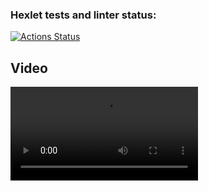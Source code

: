 ### Hexlet tests and linter status:
[![Actions Status](https://github.com/masha-masha/frontend-project-46/actions/workflows/hexlet-check.yml/badge.svg)](https://github.com/masha-masha/frontend-project-46/actions)
<p> <h2>Video</h2> </p>
<video src="https://asciinema.org/a/630840" ></video></a>
